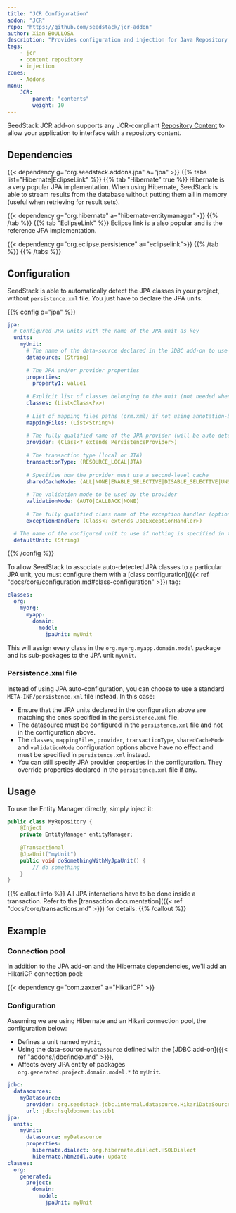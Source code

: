 ```yaml
---
title: "JCR Configuration"
addon: "JCR"
repo: "https://github.com/seedstack/jcr-addon"
author: Xian BOULLOSA
description: "Provides configuration and injection for Java Repository Content API."
tags:
    - jcr
    - content repository
    - injection
zones:
    - Addons
menu:
    JCR:
        parent: "contents"
        weight: 10
---
```


SeedStack JCR add-on supports any JCR-compliant [Repository Content](https://en.wikipedia.org/wiki/Content_repository_API_for_Java) to allow
your application to interface with a repository content.<!--more-->

## Dependencies

{{< dependency g="org.seedstack.addons.jpa" a="jpa" >}}
{{% tabs list="Hibernate|EclipseLink" %}}
{{% tab "Hibernate" true %}}
Hibernate is a very popular JPA implementation. When using Hibernate, SeedStack is able to stream results from the database 
without putting them all in memory (useful when retrieving for result sets).

{{< dependency g="org.hibernate" a="hibernate-entitymanager">}}
{{% /tab %}}
{{% tab "EclipseLink" %}}
Eclipse link is a also popular and is the reference JPA implementation.

{{< dependency g="org.eclipse.persistence" a="eclipselink">}}
{{% /tab %}}
{{% /tabs %}}

## Configuration

SeedStack is able to automatically detect the JPA classes in your project, without `persistence.xml` file. You just have 
to declare the JPA units:

{{% config p="jpa" %}}
```yaml
jpa:
  # Configured JPA units with the name of the JPA unit as key
  units: 
    myUnit:
      # The name of the data-source declared in the JDBC add-on to use
      datasource: (String)
      
      # The JPA and/or provider properties
      properties:
        property1: value1
      
      # Explicit list of classes belonging to the unit (not needed when using auto-detection)
      classes: (List<Class<?>>)
      
      # List of mapping files paths (orm.xml) if not using annotation-based mapping 
      mappingFiles: (List<String>)
      
      # The fully qualified name of the JPA provider (will be auto-detected if not specified)
      provider: (Class<? extends PersistenceProvider>)
      
      # The transaction type (local or JTA)
      transactionType: (RESOURCE_LOCAL|JTA)
      
      # Specifies how the provider must use a second-level cache
      sharedCacheMode: (ALL|NONE|ENABLE_SELECTIVE|DISABLE_SELECTIVE|UNSPECIFIED)
      
      # The validation mode to be used by the provider
      validationMode: (AUTO|CALLBACK|NONE)
      
      # The fully qualified class name of the exception handler (optional)
      exceptionHandler: (Class<? extends JpaExceptionHandler>)

  # The name of the configured unit to use if nothing is specified in the '@JpaUnit' annotation    
  defaultUnit: (String)
```
{{% /config %}}   
 
To allow SeedStack to associate auto-detected JPA classes to a particular JPA unit, you must configure them with a 
[class configuration]({{< ref "docs/core/configuration.md#class-configuration" >}}) tag:

```yaml
classes:
  org:
    myorg:
      myapp:
        domain:
          model:
            jpaUnit: myUnit
```

This will assign every class in the `org.myorg.myapp.domain.model` package and its sub-packages to the 
JPA unit `myUnit`.

### Persistence.xml file

Instead of using JPA auto-configuration, you can choose to use a standard `META-INF/persistence.xml` file instead. In this
case: 

* Ensure that the JPA units declared in the configuration above are matching the ones specified in the `persistence.xml` file.
* The datasource must be configured in the `persistence.xml` file and not in the configuration above. 
* The `classes`, `mappingFiles`, `provider`, `transactionType`, `sharedCacheMode` and `validationMode` configuration options
above have no effect and must be specified in `persistence.xml` instead.
* You can still specify JPA provider properties in the configuration. They override properties declared in the `persistence.xml`
file if any.

## Usage

To use the Entity Manager directly, simply inject it:

```java
public class MyRepository {
    @Inject
    private EntityManager entityManager;
    
    @Transactional
    @JpaUnit("myUnit")
    public void doSomethingWithMyJpaUnit() {
        // do something
    }
}
```

{{% callout info %}}
All JPA interactions have to be done inside a transaction. Refer to the [transaction documentation]({{< ref "docs/core/transactions.md" >}}) for details. 
{{% /callout %}}

## Example

### Connection pool

In addition to the JPA add-on and the Hibernate dependencies, we'll add an HikariCP connection pool:

{{< dependency g="com.zaxxer" a="HikariCP" >}}

### Configuration

Assuming we are using Hibernate and an Hikari connection pool, the configuration below: 

* Defines a unit named `myUnit`,
* Using the data-source `myDatasource` defined with the [JDBC add-on]({{< ref "addons/jdbc/index.md" >}}),
* Affects every JPA entity of packages `org.generated.project.domain.model.*` to `myUnit`. 

```yaml
jdbc:
  datasources:
    myDatasource:
      provider: org.seedstack.jdbc.internal.datasource.HikariDataSourceProvider
      url: jdbc:hsqldb:mem:testdb1
jpa:
  units:
    myUnit:
      datasource: myDatasource
      properties:
        hibernate.dialect: org.hibernate.dialect.HSQLDialect
        hibernate.hbm2ddl.auto: update
classes:
  org:
    generated:
      project:
        domain:
          model:
            jpaUnit: myUnit
```

